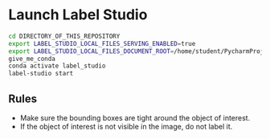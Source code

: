 # Launch Label Studio
```bash
cd DIRECTORY_OF_THIS_REPOSITORY
export LABEL_STUDIO_LOCAL_FILES_SERVING_ENABLED=true
export LABEL_STUDIO_LOCAL_FILES_DOCUMENT_ROOT=/home/student/PycharmProjects/data_collection_scripts
give_me_conda
conda activate label_studio
label-studio start
```

## Rules
- Make sure the bounding boxes are tight around the object of interest.
- If the object of interest is not visible in the image, do not label it.